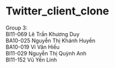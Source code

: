 # Twitter_client_clone
Group 3: <br />
BI11-069 Lê Trần Khương Duy <br />
BA10-025 Nguyễn Thị Khánh Huyền <br />
BA10-019 Vi Văn Hiếu <br />
BI11-029 Nguyễn Thị Quỳnh Anh <br />
BI11-152 Vũ Yến Linh 
